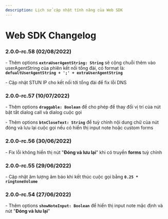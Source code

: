 ```yaml
---
description: Lịch sử cập nhật tính năng của Web SDK
---
```


# Web SDK Changelog

### 2.0.0-rc.58 (02/08/2022)

\- Thêm options **`extraUserAgentString: String`** sẽ cộng chuỗi thêm vào userAgentString của phiên kết nối tổng đài, có format là: \
**`defualtUserAgentString + ';' + extraUserAgentString`**

\- Cập nhật STUN IP cho kết nối tới tổng đài để fix lỗi DNS



### 2.0.0-rc.57 (10/07/2022)

\- Thêm options **`draggable: Boolean`** để cho phép để thay đổi vị trí của nút bật tắt dialog call và dialog cuộc gọi

\- Thêm options **`btnCloseText: String`** để tuỳ chỉnh nội dung chữ của nút đóng và lưu lại cuộc gọi nếu có hiển thị input note hoặc custom forms



### 2.0.0-rc.56 (30/06/2022)

\- Fix lỗi không hiển thị nút "**Đóng và lưu lại**" khi có truyền **forms** tuỳ chỉnh



### 2.0.0-rc.55 (29/06/2022)

\- Cập nhật âm lượng âm báo khi kết thúc cuộc gọi bằng **`0.25 * ringtoneVolume`**



### 2.0.0-rc.54 (27/06/2022)

\- Thêm options **`showNoteInput: Boolean`** để hiển thị input note mặc định và nút "**Đóng và lưu lại**"

